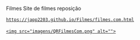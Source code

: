 Filmes
 Site de filmes reposição

 <a href="https://japp2203.github.io/Filmes/filmes.com.html">

    https://japp2203.github.io/Filmes/filmes.com.html

    <img src="imagens/QRFilmesCom.png" alt="">
</a>
 



